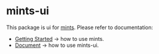 # mints-ui

This package is ui for [mints](https://github.com/mintsweet/mints).
Please refer to documentation:

  - [Getting Started](https://github.com/mintsweet/mints) -> how to use mints.
  - [Document](https://github.com/mintsweet/mints/blob/master/docs/ui.md) -> how to use mints-ui.
